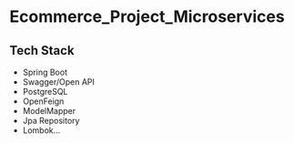 # Ecommerce_Project_Microservices
## Tech Stack
- Spring Boot
- Swagger/Open API
- PostgreSQL
- OpenFeign
- ModelMapper
- Jpa Repository
- Lombok...
